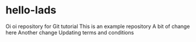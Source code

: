 # hello-lads
Oi oi repository for Git tutorial
This is an example repository
A bit of change here
Another change
Updating terms and conditions